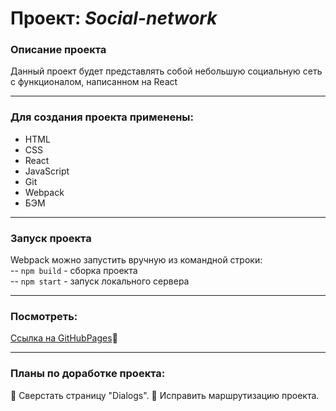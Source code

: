 # Проект: *Social-network* 


### Описание проекта
Данный проект будет представлять собой небольшую социальную сеть с функционалом, написанном на React

___
### Для создания проекта применены:

- HTML
- CSS
- React
- JavaScript
- Git
- Webpack
- БЭМ 
___
### Запуск проекта

Webpack можно запустить вручную из командной строки:          
-- `npm build` - сборка проекта       
-- `npm start` - запуск локального сервера       
___
### Посмотреть:
       
 [Ссылка на GitHubPages](https://anilyukina.github.io/socialNetwork-react/):feet:
 ___
### Планы по доработке проекта:
:radio_button: Сверстать страницу "Dialogs".
:radio_button: Исправить маршрутизацию проекта.